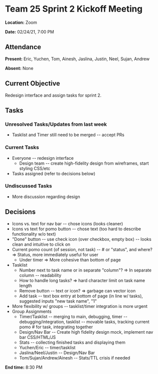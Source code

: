 # Team 25 Sprint 2 Kickoff Meeting

**Location:** Zoom

**Date:** 02/24/21, 7:00 PM

## Attendance

**Present:** Eric, Yuchen, Tom, Ainesh, Jaslina, Justin, Neel, Sujan, Andrew

**Absent:** None

## Current Objective
Redesign interface and assign tasks for sprint 2.

## Tasks

### Unresolved Tasks/Updates from last week
* Tasklist and Timer still need to be merged -- accept PRs

### Current Tasks
* Everyone -- redesign interface
  * Design team -- create high-fidelity design from wireframes, start styling CSS/etc
* Tasks assigned (refer to decisions below)

### Undiscussed Tasks
* More discussion regarding design

## Decisions
* Icons vs. text for nav bar -- chose icons (looks cleaner)
* Icons vs text for pomo button -- chose text (too hard to describe functionality w/o text)
* "Done" button -- use check icon (over checkbox, empty box) -- looks clean and intuitive to click on
* Current pomo count (of session, not task) -- # or "status", and where? => Status, more immediately useful for user
  * Under timer => More cohesive than bottom of page
* Tasklist
  * Number next to task name or in separate "column"? => In separate column -- readability
  * How to handle long tasks? => hard character limit on task name length
  * Remove button -- text or icon? => garbage can vector icon
  * Add task -- text box entry at bottom of page (in line w/ tasks), suggested inputs "new task name", "1"
* More flexibility w/ groups -- tasklist/timer integration is more urgent
* Group Assignments
  * Timer/Tasklist -- merging to main, debugging, timer -- debugging/integration, tasklist -- movable tasks, tracking current pomo # for task, integrating together
  * Design/Nav Bar -- Create high fidelity design mock, implement nav bar CSS/HTML/JS
  * Stats -- collecting finished tasks and displaying them
  * Yuchen/Eric -- timer/tasklist
  * Jaslina/Neel/Justin -- Design/Nav Bar
  * Tom/Sujan/Andrew/Ainesh -- Stats/TTL crisis if needed

**End time:** 8:30 PM
